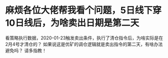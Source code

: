 # 麻烦各位大佬帮我看个问题，5日线下穿10日线后，为啥卖出日期是第二天

看策略执行数据，2020-01-23触发卖出条件，执行了清仓指令后，为啥实际是在2月4号才清仓的？
如果说这是优矿的调仓逻辑就是卖出指令的第二天，有啥办法避免吗？
请多指教！
